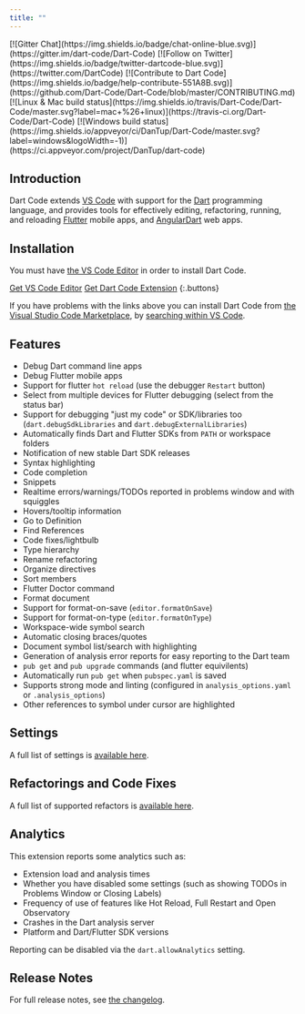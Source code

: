 ```yaml
---
title: ""
---
```


<aside markdown="1">
[![Gitter Chat](https://img.shields.io/badge/chat-online-blue.svg)](https://gitter.im/dart-code/Dart-Code) [![Follow on Twitter](https://img.shields.io/badge/twitter-dartcode-blue.svg)](https://twitter.com/DartCode) [![Contribute to Dart Code](https://img.shields.io/badge/help-contribute-551A8B.svg)](https://github.com/Dart-Code/Dart-Code/blob/master/CONTRIBUTING.md) [![Linux &amp; Mac build status](https://img.shields.io/travis/Dart-Code/Dart-Code/master.svg?label=mac+%26+linux)](https://travis-ci.org/Dart-Code/Dart-Code) [![Windows build status](https://img.shields.io/appveyor/ci/DanTup/Dart-Code/master.svg?label=windows&amp;logoWidth=-1)](https://ci.appveyor.com/project/DanTup/dart-code)
</aside>

## Introduction

Dart Code extends [VS Code](https://code.visualstudio.com/) with support for the
[Dart](https://www.dartlang.org/) programming language, and provides tools for
effectively editing, refactoring, running, and reloading [Flutter](https://flutter.io/)
mobile apps, and [AngularDart](https://angulardart.org) web apps.

## Installation

You must have [the VS Code Editor](https://code.visualstudio.com/) in order to install Dart Code.

[Get VS Code Editor](https://code.visualstudio.com/)
[Get Dart Code Extension](vscode:extension/Dart-Code.dart-code)
{:.buttons}

If you have problems with the links above you can install Dart Code from [the Visual Studio Code Marketplace](https://marketplace.visualstudio.com/items?itemName=Dart-Code.dart-code), by [searching within VS Code](https://code.visualstudio.com/docs/editor/extension-gallery#_search-for-an-extension).

## Features

- Debug Dart command line apps
- Debug Flutter mobile apps
- Support for flutter `hot reload` (use the debugger `Restart` button)
- Select from multiple devices for Flutter debugging (select from the status bar)
- Support for debugging "just my code" or SDK/libraries too (`dart.debugSdkLibraries` and `dart.debugExternalLibraries`)
- Automatically finds Dart and Flutter SDKs from `PATH` or workspace folders
- Notification of new stable Dart SDK releases
- Syntax highlighting
- Code completion
- Snippets
- Realtime errors/warnings/TODOs reported in problems window and with squiggles
- Hovers/tooltip information
- Go to Definition
- Find References
- Code fixes/lightbulb
- Type hierarchy
- Rename refactoring
- Organize directives
- Sort members
- Flutter Doctor command
- Format document
- Support for format-on-save (`editor.formatOnSave`)
- Support for format-on-type (`editor.formatOnType`)
- Workspace-wide symbol search
- Automatic closing braces/quotes
- Document symbol list/search with highlighting
- Generation of analysis error reports for easy reporting to the Dart team 
- `pub get` and `pub upgrade` commands (and flutter equivilents)
- Automatically run `pub get` when `pubspec.yaml` is saved
- Supports strong mode and linting (configured in `analysis_options.yaml` or `.analysis_options`)
- Other references to symbol under cursor are highlighted


## Settings

A full list of settings is [available here](/docs/settings/).


## Refactorings and Code Fixes

A full list of supported refactors is [available here](/docs/refactorings-and-code-fixes/).


## Analytics

This extension reports some analytics such as:

- Extension load and analysis times
- Whether you have disabled some settings (such as showing TODOs in Problems Window or Closing Labels)
- Frequency of use of features like Hot Reload, Full Restart and Open Observatory
- Crashes in the Dart analysis server
- Platform and Dart/Flutter SDK versions

Reporting can be disabled via the `dart.allowAnalytics` setting.


## Release Notes

For full release notes, see [the changelog](/releases/).

